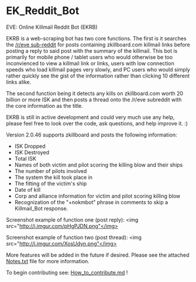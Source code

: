 EK_Reddit_Bot
=============

EVE: Online Killmail Reddit Bot (EKRB)

EKRB is a web-scraping bot has two core functions. The first is it searches the <a href="http://www.reddit.com/r/eve">/r/eve sub-reddit</a> for posts containing zkillboard.com killmail links before posting a reply to said post with the summary of the killmail. This bot is primarily for mobile phone / tablet users who would otherwise be too inconvienced to view a killmail link or links, users with low connection speeds who load killmail pages very slowly, and PC users who would simply rather quickly see the gist of the information rather than clicking 10 different links alike. 

The second function being it detects any kills on zkillboard.com worth 20 billion or more ISK and then posts a thread onto the /r/eve subreddit with the core information as the title.

EKRB is still in active development and could very much use any help, please feel free to look over the code, ask questions, and help improve it. :)

Version 2.0.46 supports zkillboard and posts the following information:
- ISK Dropped
- ISK Destroyed
- Total ISK
- Names of both victim and pilot scoring the killing blow and their ships
- The number of pilots involved
- The system the kill took place in
- The fitting of the victim's ship
- Date of kill
- Corp and alliance information for victim and pilot scoring killing blow
- Recognization of the "+nokmbot" phrase in comments to skip a Killmail_Bot response. 

Screenshot example of function one (post reply):
<img src="http://i.imgur.com/pHgPJDN.png"</img>

Screenshot example of function two (post thread):
<img src="http://i.imgur.com/XosUdyn.png"</img>

More features will be added in the future if desired.
Please see the attached <a href="https://github.com/ArnoldM904/EK_Reddit_Bot/blob/master/Notes.txt">Notes.txt</a> file for more information.

To begin contributing see: <a href="https://github.com/ArnoldM904/EK_Reddit_Bot/blob/master/How_to_contribute.md">How_to_contribute.md</a> !
